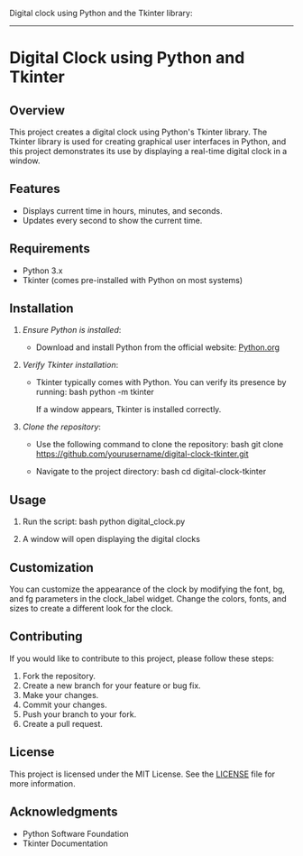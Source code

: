 Digital clock using Python and the Tkinter library:

---

# Digital Clock using Python and Tkinter

## Overview

This project creates a digital clock using Python's Tkinter library. The Tkinter library is used for creating graphical user interfaces in Python, and this project demonstrates its use by displaying a real-time digital clock in a window.

## Features

- Displays current time in hours, minutes, and seconds.
- Updates every second to show the current time.

## Requirements

- Python 3.x
- Tkinter (comes pre-installed with Python on most systems)

## Installation

1. *Ensure Python is installed*:
   - Download and install Python from the official website: [Python.org](https://www.python.org/)

2. *Verify Tkinter installation*:
   - Tkinter typically comes with Python. You can verify its presence by running:
     bash
     python -m tkinter
     
     If a window appears, Tkinter is installed correctly.

3. *Clone the repository*:
   - Use the following command to clone the repository:
     bash
     git clone https://github.com/yourusername/digital-clock-tkinter.git
     
   - Navigate to the project directory:
     bash
     cd digital-clock-tkinter
     

## Usage

1. Run the script:
   bash
   python digital_clock.py
   
2. A window will open displaying the digital clocks




## Customization

You can customize the appearance of the clock by modifying the font, bg, and fg parameters in the clock_label widget. Change the colors, fonts, and sizes to create a different look for the clock.

## Contributing

If you would like to contribute to this project, please follow these steps:

1. Fork the repository.
2. Create a new branch for your feature or bug fix.
3. Make your changes.
4. Commit your changes.
5. Push your branch to your fork.
6. Create a pull request.

## License

This project is licensed under the MIT License. See the [LICENSE](LICENSE) file for more information.

## Acknowledgments

- Python Software Foundation
- Tkinter Documentation
